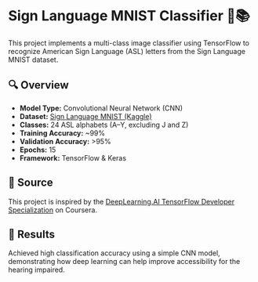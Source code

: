 # Sign Language MNIST Classifier 🤟📚

This project implements a multi-class image classifier using TensorFlow to recognize American Sign Language (ASL) letters from the Sign Language MNIST dataset.

## 🔍 Overview

- **Model Type:** Convolutional Neural Network (CNN)
- **Dataset:** [Sign Language MNIST (Kaggle)](https://www.kaggle.com/datasets/datamunge/sign-language-mnist)
- **Classes:** 24 ASL alphabets (A–Y, excluding J and Z)
- **Training Accuracy:** ~99%
- **Validation Accuracy:** >95%
- **Epochs:** 15
- **Framework:** TensorFlow & Keras

## 📘 Source

This project is inspired by the [DeepLearning.AI TensorFlow Developer Specialization](https://www.coursera.org/specializations/tensorflow-in-practice) on Coursera.

## 🚀 Results

Achieved high classification accuracy using a simple CNN model, demonstrating how deep learning can help improve accessibility for the hearing impaired.
